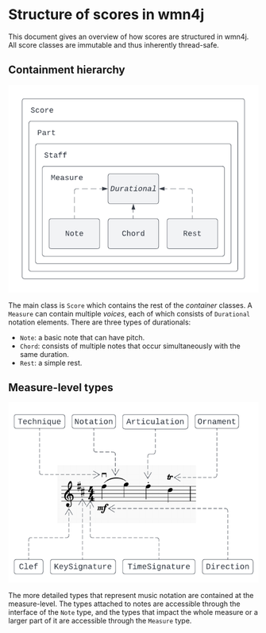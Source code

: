 # Structure of scores in wmn4j

This document gives an overview of how scores are structured in wmn4j.
All score classes are immutable and thus inherently thread-safe.

## Containment hierarchy

![wmn4j containment hierarchy](./fig/wmn4j_containment.png)

The main class is `Score` which contains the rest of the _container_ classes.
A `Measure` can contain multiple _voices_, each of which consists of `Durational`
notation elements. There are three types of durationals:

- `Note`: a basic note that can have pitch.
- `Chord`: consists of multiple notes that occur simultaneously with the same duration.
- `Rest`: a simple rest.

## Measure-level types

![measure-level types](./fig/measure-level.png)

The more detailed types that represent music notation are contained at the
measure-level. The types attached to notes are accessible through the interface of
the `Note` type, and the types that impact the whole measure or a larger part of it
are accessible through the `Measure` type.
